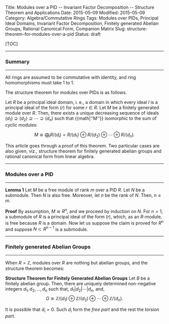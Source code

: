 Title: Modules over a PID -- Invariant Factor Decomposition -- Structure Theorem and Applications
Date: 2015-05-09
Modified: 2015-05-09
Category: Algebra/Commutative Rings
Tags: Modules over PIDs, Principal Ideal Domains, Invariant Factor Decomposition, Finitely generated Abelian Groups, Rational Canonical Form, Companion Matrix
Slug: structure-theorem-for-modules-over-a-pid
Status: draft

[TOC]

-----------------------------

### Summary

--------------------------------------

All rings are assumed to be commutative with identity, and ring homomorphisms must take $1$ to $1$.

<!-- PELICAN_BEGIN_SUMMARY -->

The structure theorem for modules over PIDs is as follows.

Let $R$ be a principal ideal domain, i. e., a domain in which every ideal $I$ is a principal ideal of the form $(r)$ for some $r \in R$.
Let $M$ be a finitely generated module over $R$. Then, there exists a unique decreasing sequence of ideals 
$(d_1)\supseteq(d_2)\supseteq\cdots\supseteq(d_n)$ such that {{math|''M''}} isomorphic to the sum of cyclic modules:

$$M\cong\bigoplus_i R/(d_i) = R/(d_1)\oplus R/(d_2)\oplus\cdots\oplus R/(d_n).$$

This article goes through a proof of this theorem. Two particular cases are also given, viz., structure theorem for finitely
generated abelian groups and rational canonical form from linear algebra.

<!-- PELICAN_END_SUMMARY -->


-----------------
### Modules over a PID
-----------------

**Lemma 1**
Let $M$ be a free module of rank $m$ over a PID $R$. Let $N$ be a submodule. Then $N$ is also free. Moreover, let $n$ be 
the rank of $N$. Then, $n \leq m$.

**Proof**
By assumption, $M \cong R^n$, and we proceed by induction on $N$. For $n=1$, a submodule of $R$ is a principal ideal 
of the form $(r)$, which, as an $R$-module, is free because $R$ is a domain. Now let us suppose the claim is proved for 
$R^n$ and suppose $N \subset R^{n-1}$ is a submodule.

----------------
### Finitely generated Abelian Groups
----------------

When $R = \mathbb Z$, modules over $R$ are nothing but abelian groups, and the structure theorem becomes:

**Structure Theorem for Finitely Generated Abelian Groups**
Let $B$ be a finitely abelian group. Then, there are uniquely determined non-negative integers 
$d_1, d_2, \ldots , d_n$ such that, $d_1 | d_2 | \cdots | d_n$, and,
$$ G \cong \mathbb Z/(d_1) \oplus \mathbb Z/(d_2) \oplus \cdots \oplus \mathbb Z/(d_n).$$

It is possible that $d_i = 0$. Such $d_i$ form the *free part* and
the rest the *torsion part*.


